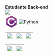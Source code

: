 **Estudante Back-end** <br>
[<img src="https://img.shields.io/badge/Gmail-2e3440?style=for-the-badge&logo=gmail&logoColor=white">](mailto:viniciusbragacosta1998@gmail.com)<br>
<img align="center" alt="Csharp" height="40" width="40" src="https://raw.githubusercontent.com/devicons/devicon/master/icons/csharp/csharp-original.svg">
<img align="center" alt="Python" height="40" width="40" src="https://raw.githubusercontent.com/marwin1991/profile-technology-icons/refs/heads/main/icons/python.png">



| ![](http://github-profile-summary-cards.vercel.app/api/cards/stats?username=ViniciusC7&theme=nord_dark) | ![](http://github-profile-summary-cards.vercel.app/api/cards/repos-per-language?username=ViniciusC7&hide=Html&theme=nord_dark) | ![](http://github-profile-summary-cards.vercel.app/api/cards/most-commit-language?username=ViniciusC7&theme=nord_dark) |
| :-: | :-: | :-: |

| ![](http://github-profile-summary-cards.vercel.app/api/cards/profile-details?username=ViniciusC7&theme=nord_dark) | ![](https://github-readme-streak-stats.herokuapp.com/?user=ViniciusC7&hide_border=true&date_format=M%20j%5B%2C%20Y%5D&background=2D3742&stroke=2D3742&ring=6bbbca&fire=6bbbca&currStreakNum=fff&sideNums=6bbbca&currStreakLabel=6bbbca&sideLabels=fff&dates=fff) |
| :-: | :-: |
